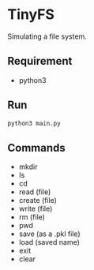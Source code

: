 # TinyFS
Simulating a file system.

## Requirement
- python3

## Run
``` bash
python3 main.py
```

## Commands
- mkdir
- ls
- cd
- read (file)
- create (file)
- write (file)
- rm (file)
- pwd
- save (as a .pkl file)
- load (saved name)
- exit
- clear
